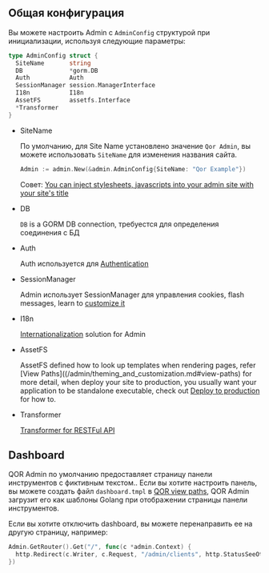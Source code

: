 ## Общая конфигурация

Вы можете настроить Admin с `AdminConfig` структурой при инициализации, используя следующие параметры:

```go
type AdminConfig struct {
  SiteName       string
  DB             *gorm.DB
  Auth           Auth
  SessionManager session.ManagerInterface
  I18n           I18n
  AssetFS        assetfs.Interface
  *Transformer
}
```

* <a id="sitename"></a>SiteName

  По умолчанию, для Site Name установлено значение `Qor Admin`, вы можете использовать `SiteName` для изменения названия сайта.

  ```go
  Admin := admin.New(&admin.AdminConfig{SiteName: "Qor Example"})
  ```

  Совет: [You can inject stylesheets, javascripts into your admin site with your site's title](/admin/theming_and_customization.md#global-stylesheet--javascript)

* DB

  `DB` is a GORM DB connection, требуестся для определения соединения с БД

* Auth

  Auth используется для [Authentication](/admin/authentication.md)

* SessionManager

  Admin использует SessionManager для управления cookies, flash messages, learn to [customize it](/admin/session_manager.md)

* I18n

  [Internationalization](/admin/i18n.md) solution for Admin

* <a id="assetfs"></a>AssetFS

  AssetFS defined how to look up templates when rendering pages, refer [View Paths]((/admin/theming_and_customization.md#view-paths) for more detail, when deploy your site to production, you usually want your application to be standalone executable, check out [Deploy to production](/admin/deploy.md) for how to.

* Transformer

  [Transformer for RESTFul API](/admin/restful_api.md#transformer)

## Dashboard

QOR Admin по умолчанию предоставляет страницу панели инструментов  с фиктивным текстом.. Если вы хотите настроить панель, вы можете создать файл `dashboard.tmpl` в [QOR view paths](/admin/theming_and_customization.md#view-paths), QOR Admin загрузит его как шаблоны Golang при отображении страницы панели инструментов.

Если вы хотите отключить dashboard, вы можете перенаправить ее на другую страницу, например:

```go
Admin.GetRouter().Get("/", func(c *admin.Context) {
  http.Redirect(c.Writer, c.Request, "/admin/clients", http.StatusSeeOther)
})
```
